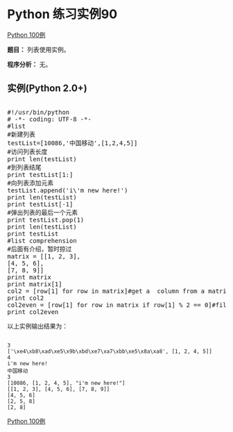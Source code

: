 Python 练习实例90
=============

 [Python 100例](python-100-examples.md)


 **题目：** 列表使用实例。

 **程序分析：** 无。

  实例(Python 2.0+)
---------------

 <pre>

#!/usr/bin/python
# -*- coding: UTF-8 -*-
#list  
#新建列表  
testList=[10086,'中国移动',[1,2,4,5]]
#访问列表长度  
print len(testList)
#到列表结尾  
print testList[1:]
#向列表添加元素  
testList.append('i\'m new here!')
print len(testList)
print testList[-1]
#弹出列表的最后一个元素  
print testList.pop(1)
print len(testList)
print testList
#list comprehension  
#后面有介绍，暂时掠过  
matrix = [[1, 2, 3],  
[4, 5, 6],  
[7, 8, 9]]
print matrix
print matrix[1]
col2 = [row[1] for row in matrix]#get a  column from a matrix  
print col2
col2even = [row[1] for row in matrix if row[1] % 2 == 0]#filter odd item  
print col2even
</pre>

  以上实例输出结果为：


```

3
['\xe4\xb8\xad\xe5\x9b\xbd\xe7\xa7\xbb\xe5\x8a\xa8', [1, 2, 4, 5]]
4
i'm new here!
中国移动
3
[10086, [1, 2, 4, 5], "i'm new here!"]
[[1, 2, 3], [4, 5, 6], [7, 8, 9]]
[4, 5, 6]
[2, 5, 8]
[2, 8]

```

 [Python 100例](python-100-examples.md)
